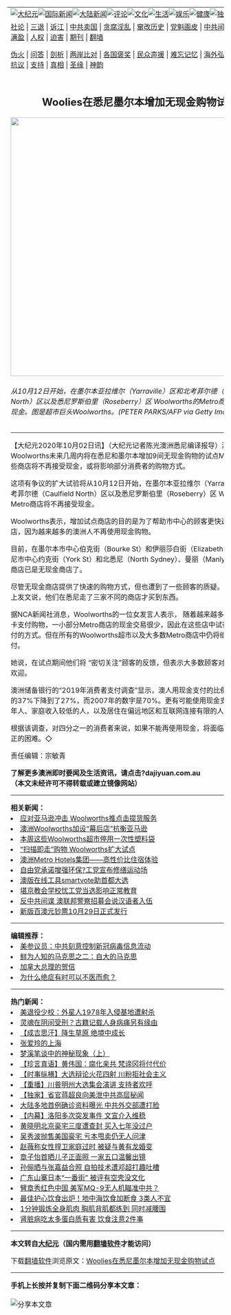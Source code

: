 <a name="1" id="1" target="_blank"></a><span id="1"></span>  <table align=center border="0"><tr><td colspan="2" valign=TOP><a href="/gb/nsc413.md#1"><img src="https://raw.githubusercontent.com/ctcgjh3969/www/master/t/djy/1.jpg" title="大纪元"></a><a href="/gb/n24hr.md#1"><img src="https://raw.githubusercontent.com/ctcgjh3969/www/master/t/djy/3.jpg" title="国际新闻"></a><a href="/gb/nsc413.md#1"><img src="https://raw.githubusercontent.com/ctcgjh3969/www/master/t/djy/4.jpg" title="大陆新闻"></a><a href="/gb/news392.md#1"><img src="https://raw.githubusercontent.com/ctcgjh3969/www/master/t/djy/5.jpg" title="评论"></a><a href="/gb/news2007.md#1"><img src="https://raw.githubusercontent.com/ctcgjh3969/www/master/t/djy/6.jpg" title="文化"></a><a href="/gb/news2008.md#1"><img src="https://raw.githubusercontent.com/ctcgjh3969/www/master/t/djy/7.jpg" title="生活"></a><a href="/gb/ncyule.md#1"><img src="https://raw.githubusercontent.com/ctcgjh3969/www/master/t/djy/8.jpg" title="娱乐"></a><a href="/gb/nsc1002.md#1"><img src="https://raw.githubusercontent.com/ctcgjh3969/www/master/t/djy/9.jpg" title="健康"><a href="/gb/nf6092.md#1"><img src="https://raw.githubusercontent.com/ctcgjh3969/www/master/t/djy/10a.jpg" title="独家"></a><a href="/gb/nf4514.md#1"><img src="https://raw.githubusercontent.com/ctcgjh3969/www/master/t/djy/12a.jpg" title="头条"></a></td></tr>  <tr><td colspan="2" valign=TOP><a target="_blank" href="/gb/9p.md#1">社论</a> | <a target="_blank" href="/gb/nf5657.md#1">三退</a> | <a target="_blank" href="/gb/nf6124.md#1">诉江</a> | <a target="_blank" href="/gb/nf1176117.md#1">中共卖国</a> | <a target="_blank" href="/gb/nf5773.md#1">贪腐淫乱</a> | <a target="_blank" href="/gb/nf1176115.md#1">窜改历史</a> | <a target="_blank" href="/gb/nf1176107.md#1">党魁画皮</a> | <a target="_blank" href="/gb/nf1320400.md#1">中共间谍</a> | <a target="_blank" href="/gb/nf1176114.md#1">破坏传统</a> | <a target="_blank" href="https://github.com/fqnews/ntdtv/blob/master/gb/prog447_1.md#1">恶贯满盈</a> | <a target="_blank" href="/gb/ncid278.md#1">人权</a> | <a target="_blank" href="/gb/nf1176111.md#1">迫害</a> | <a target="_blank" href="https://gitlab.com/szzdlab/mh-qikan/blob/master/README.md#1">期刊</a> | <a target="_blank" href="https://github.com/bannedbook/fanqiang/wiki">翻墙</a></p>
<p><a target="_blank" href="/gb/nf5562.md#1">伪火</a> | <a target="_blank" href="/gb/nf4378.md#1">问答</a> | <a target="_blank" href="/gb/nf5792.md#1">剖析</a> | <a target="_blank" href="/gb/nf5735.md#1">两岸比对</a> | <a target="_blank" href="/gb/nf6119.md#1">各国褒奖</a> | <a target="_blank" href="/gb/nf6120.md#1">民众声援</a> | <a target="_blank" href="/gb/nf1188594.md#1">难忘记忆</a> | <a target="_blank" href="/gb/nf3180.md#1">海外弘传</a> | <a target="_blank" href="/gb/nf5410.md#1">万人上访</a> | <a target="_blank" href="https://github.com/fqnews/ntdtv/blob/master/gb/prog1530_1.md#1">和平抗议</a> | <a target="_blank" href="/gb/nf4386.md#1">支持</a> | <a target="_blank" href="/gb/nf4389.md#1">真相</a> | <a target="_blank" href="/gb/nf5790.md#1">圣缘</a> | <a target="_blank" href="/gb/nf4786.md#1">神韵</a></td></tr>  <tr><td valign=TOP width="626"><h2 align=center>Woolies在悉尼墨尔本增加无现金购物试点</h2>  <img width="600" src="https://i.epochtimes.com/assets/uploads/2020/07/2020-07-02-18316-GettyImages-1207418740_PETER-600x400.jpg" />  <h6>从10月12日开始，在墨尔本亚拉维尔（Yarraville）区和北考菲尔德（Caulfield North）区以及悉尼罗斯伯里（Roseberry）区 Woolworths的Metro商店将不再接受现金。图是超市巨头Woolworths。(PETER PARKS/AFP via Getty Images)  </h6>  <hr>  <p>【大纪元2020年10月02日讯】（大纪元记者陈光澳洲悉尼编译报导）澳洲超市巨头Woolworths未来几周内将在悉尼和墨尔本增加9间无<ahref="/gb/tag/%E7%8E%B0%E9%87%91%E8%B4%AD%E7%89%A9.md#1">现金购物</a>的试点<ahref="/gb/tag/metro%E5%95%86%E5%BA%97.md#1">Metro商店</a>。这些商店将不再接受现金，或将影响部分消费者的<ahref="/gb/tag/%E8%B4%AD%E7%89%A9%E6%96%B9%E5%BC%8F.md#1">购物方式</a>。</p>
  <p>这项有争议的扩大试验将从10月12日开始，在墨尔本亚拉维尔（Yarraville）区和北考菲尔德（Caulfield North）区以及悉尼罗斯伯里（Roseberry）区 Woolworths的<ahref="/gb/tag/metro%E5%95%86%E5%BA%97.md#1">Metro商店</a>将不再接受现金。</p>
  <p>Woolworths表示，增加试点商店的目的是为了帮助市中心的顾客更快速地进出商店，因为越来越多的澳洲人不再使用<ahref="/gb/tag/%E7%8E%B0%E9%87%91%E8%B4%AD%E7%89%A9.md#1">现金购物</a>。</p>
  <p>目前，在墨尔本市中心伯克街（Bourke St）和伊丽莎白街（Elizabeth St），以及悉尼市中心约克街（York St）和北悉尼（North Sydney）、曼丽（Manly）区的Metro商店已是无现金商店了。</p>
  <p>尽管无现金商店提供了快速的<ahref="/gb/tag/%E8%B4%AD%E7%89%A9%E6%96%B9%E5%BC%8F.md#1">购物方式</a>，但也遭到了一些顾客的质疑。 一位顾客在网上发文说，他们在悉尼走了三家不同的商店才买到东西。</p>
  <p>据NCA新闻社消息，Woolworths的一位女发言人表示， 随着越来越多的顾客选择用卡支付购物，一小部分Metro商店的现金交易很少，因此在这些店中试行全部电子支付的方式。但在所有的Woolworths超市以及大多数Metro商店中仍将继续接受现金支付。</p>
  <p>她说，在试点期间他们将 “密切关注”顾客的反馈，但表示大多数顾客对这一变化表示欢迎。</p>
  <p>澳洲储备银行的“2019年消费者支付调查”显示，澳人用现金支付的比例已从2016年的37%下降到了27%，而2007年的数字是70%。更有可能使用现金支付的人群是老年人、家庭收入较低的人，以及居住在偏远地区和互联网连接有限的人群。</p>
  <p>根据该调查，对四分之一的消费者来说，如果不能再使用现金，将面临重大不便或真正的困难。◇</p>
  <p>责任编辑：宗敏青</p>
  <p><strong>了解更多<ahref="/gb/tag/%e6%be%b3%e6%b4%b2.md#1">澳洲</a>即时要闻及生活资讯，请点击?<ahref="http://dajiyuan.com.au/">dajiyuan.com.au</a></strong><br />  <strong>（本文未经许可不得转载或建立镜像网站）</strong></p>
    <hr>      <strong>相关新闻：</strong>  <li><a href="/gb/17/9/15/n9635028.md#1">应对亚马逊冲击 Woolworths推点击提货服务</a></li>  <li><a href="/gb/17/11/23/n9884691.md#1">澳洲Woolworths加设“幕后店”抗衡亚马逊</a></li>  <li><a href="/gb/18/4/2/n10269894.md#1">本周这些Woolworths超市停用一次性塑料袋</a></li>  <li><a href="/gb/19/6/27/n11348993.md#1">“扫描即走”购物 Woolworths扩大试点</a></li>  <li><a href="/gb/20/3/23/n11965604.md#1">澳洲Metro Hotels集团——高性价比住宿体验</a></li>  <li><a href="/gb/20/10/1/n12445033.md#1">自由党承诺增强环保?工党宣布修缮运动场</a></li>  <li><a href="/gb/20/10/1/n12444989.md#1">澳版在线工具smartvote助首都大选</a></li>  <li><a href="/gb/20/10/1/n12443433.md#1">堪京教会学校忧工党当选影响正常教育</a></li>  <li><a href="/gb/20/10/1/n12444679.md#1">反中共间谍 澳联邦警察招募会说汉语者入伍</a></li>  <li><a href="/gb/20/10/1/n12444418.md#1">新版百澳元钞票10月29日正式发行</a></li>  <hr>      <strong>编辑推荐：</strong>  <li><a href="/gb/20/2/22/n11887949.md#1">美参议员：中共刻意控制新冠病毒信息流动</a></li>  <li><a href="/gb/10/7/10/n2962557.md#1" target="_blank">鲜为人知的马克思之二：自大的马克思</a></li><li><a href="/gb/15/12/10/n4593139.md?dfh#1" target="_blank">加拿大总理的贺信</a></li><li><a href="/gb/17/8/22/n9555520.md#1" target="_blank">为什么绝症有时可以不医而愈？</a></li>  <hr>    <strong>热门新闻：</strong>  <li><a href="/gb/20/9/25/n12429747.md#1">美退役少校：外星人1978年入侵基地遭射杀</a></li>  <li><a href="/gb/20/9/8/n12388919.md#1">灵魂在阴间受刑？古籍记载人身病痛另有缘由</a></li>  <li><a href="/gb/20/7/30/n12294991.md#1">【成吉思汗】降生草原 绝境中成长</a></li>  <li><a href="/gb/20/9/26/n12433270.md#1">张爱玲的上海</a></li>  <li><a href="/gb/2/1/5/n161846.md#1">梦溪笔谈中的神秘现象（上）</a></li>  <li><a href="/gb/20/10/1/n12444894.md#1">【珍言真语】黄伟国：腐化亲共 梵谛冈将付代价</a></li>  <li><a href="/gb/20/9/30/n12441687.md#1">【时事纵横】大选辩论火花四射 川粉拒社会主义</a></li>  <li><a href="/gb/20/9/30/n12442967.md#1">【重播】川普明州大选集会演讲 支持者欢呼</a></li>  <li><a href="/gb/20/9/29/n12437878.md#1">【独家】省官蒋超良向美泄中共高层秘闻</a></li>  <li><a href="/gb/20/9/27/n12434837.md#1">大陆多地首例确诊资料曝光 中共外交部遭打脸</a></li>  <li><a href="/gb/20/9/25/n12430560.md#1">【内幕】洛阳多次突发事件 文宣介入维稳</a></li>  <li><a href="/gb/20/9/29/n12439951.md#1">黄晓明北京豪宅三度遭查封 买入七年没过户</a></li>  <li><a href="/gb/20/9/29/n12440388.md#1">吴秀波抛售美国豪宅 亏本甩卖仍无人问津</a></li>  <li><a href="/gb/20/9/28/n12437628.md#1">赵薇称女性捍卫家庭过时 被疑与黄有龙婚变</a></li>  <li><a href="/gb/20/9/30/n12442828.md#1">章子怡首晒儿子正面照 一家五口温馨出镜</a></li>  <li><a href="/gb/20/9/29/n12440208.md#1">孙俪晒与张嘉益合照 自拍技术遭邓超打趣吐槽</a></li>  <li><a href="/gb/20/9/29/n12439136.md#1">广东山寨日本“一番街” 被评有空壳没文化</a></li>  <li><a href="/gb/20/9/29/n12438361.md#1">臂章秀红色中国 美军MQ-9无人机瞄准中共？</a></li>  <li><a href="/gb/20/9/26/n12431648.md#1">最佳护心饮食出炉！地中海饮食加断食 3类人不宜</a></li>  <li><a href="/gb/20/9/29/n12439705.md#1">1分钟锻炼全身肌肉 胸肌背肌都练到 同时减腰围</a></li>  <li><a href="/gb/20/9/28/n12437013.md#1">肾脏病吃太多蛋白质有害 饮食注意2件事</a></li>  <hr>    <strong>本文转自<a href="https://www.epochtimes.com">大纪元</a>（国内需用<a href="https://github.com/bannedbook/fanqiang/wiki">翻墙软件</a>才能访问）</strong><p>下载<a href="https://github.com/bannedbook/fanqiang/wiki">翻墙软件</a>浏览原文：<a href="https://www.epochtimes.com/gb/20/10/1/n12446264.htm">Woolies在悉尼墨尔本增加无现金购物试点</a></p>
<hr>    <strong>手机上长按并复制下面二维码分享本文章：</strong><br><br><img src="https://chart.apis.google.com/chart?cht=qr&chs=240x240&choe=UTF-8&chld=M|2&chl=/gb/20/10/1/n12446264.md%231" title="分享本文章"></td><td valign=TOP><a href="/gb/16/1/21/n4622075.md?dfh#1" target="_blank"><img src="https://raw.githubusercontent.com/ctcgjh3969/djy/master/gb/300/wei-f1.jpg" title="中共的伪火骗局"  alt="中共的伪火骗局"></a><br><a href="https://github.com/ctcgjh3969/www/blob/master/README.md?dfh#9" target="_blank"><img src="https://raw.githubusercontent.com/ctcgjh3969/djy/master/gb/300/yong-h.jpg" title="永恒的见证"  alt="永恒的见证"></a><br><a href="/gb/13/9/29/n3974789.md?dfh#1" target="_blank"><img src="https://raw.githubusercontent.com/ctcgjh3969/djy/master/gb/300/shang-lnz.jpg" title="善良女子被中共投男牢"  alt="善良女子被中共投男牢"></a><br><a href="/gb/16/3/16/n4663449.md?dfh#1" target="_blank"><img src="https://raw.githubusercontent.com/ctcgjh3969/djy/master/gb/300/huo-z3.jpg" title="警卫目击活摘器官"  alt="警卫目击活摘器官"></a><br><a href="/gb/16/8/7/n8177641.md?dfh#1" target="_blank"><img src="https://raw.githubusercontent.com/ctcgjh3969/djy/master/gb/300/huo-z4.jpg" title="证人描述活摘恐怖"  alt="证人描述活摘恐怖"></a><br><a href="/gb/10/4/19/n2881569.md?dfh#1" target="_blank"><img src="https://raw.githubusercontent.com/ctcgjh3969/djy/master/gb/300/huo-z1.jpg" title="揭开活摘器官黑幕"  alt="揭开活摘器官黑幕"></a><br><a href="/gb/10/11/7/n3077476.md?dfh#1" target="_blank"><img src="https://raw.githubusercontent.com/ctcgjh3969/djy/master/gb/300/ma-ks.jpg" title="马克思的成魔之路"  alt="马克思的成魔之路"></a><br><a href="/gb/14/6/9/n4173977.md?dfh#1" target="_blank"><img src="https://raw.githubusercontent.com/ctcgjh3969/djy/master/gb/300/chang-zs.jpg" title="藏字石 蕴天机"  alt="藏字石 蕴天机"></a><br><a href="/gb/18/5/10/n10381511.md?dfh#1" target="_blank"><img src="https://raw.githubusercontent.com/ctcgjh3969/djy/master/gb/300/st1.jpg" title="关注3亿人三退"  alt="关注3亿人三退"></a><br><a href="/gb/18/3/21/n10237682.md?dfh#1" target="_blank"><img src="https://raw.githubusercontent.com/ctcgjh3969/djy/master/gb/300/jie-t.jpg" title="解体中共复兴中华"  alt="解体中共复兴中华"></a><br><a href="/gb/9/2/9/n2422991.md?dfh#1" target="_blank"><img src="https://raw.githubusercontent.com/ctcgjh3969/djy/master/gb/300/gao-zs.jpg" title="中共迫害良心律师"  alt="中共迫害良心律师"></a><br><a href="/gb/18/12/9/n10900044.md?dfh#1" target="_blank"><img src="https://raw.githubusercontent.com/ctcgjh3969/djy/master/gb/300/sj1.jpg" title="303万人举报江泽民"  alt="303万人举报江泽民"></a><br><a href="/gb/18/8/28/n10672014.md?dfh#1" target="_blank"><img src="https://raw.githubusercontent.com/ctcgjh3969/djy/master/gb/300/sj2.jpg" title="这些官员为何起诉江泽民"  alt="这些官员为何起诉江泽民"></a><br><a href="/gb/8/12/18/n2367165.md?dfh#1" target="_blank"><img src="https://raw.githubusercontent.com/ctcgjh3969/djy/master/gb/300/liangan.jpg" title="海峡两岸的强烈对比"  alt="海峡两岸的强烈对比"></a><br><a href="/gb/15/12/10/n4593139.md?dfh#1" target="_blank"><img src="https://raw.githubusercontent.com/ctcgjh3969/djy/master/gb/300/jia-ndzl.jpg" title="加拿大总理的贺信"  alt="加拿大总理的贺信"></a><br><a href="/gb/11/6/17/n3289382.md?dfh#1" target="_blank"><img src="https://raw.githubusercontent.com/ctcgjh3969/djy/master/gb/300/xiao-wd.jpg" title="探寻真相兼听则明"  alt="探寻真相兼听则明"></a><br><a href="/gb/18/10/27/n10812623.md?dfh#1" target="_blank"><img src="https://raw.githubusercontent.com/ctcgjh3969/djy/master/gb/300/yindu.jpg" title="印度媒体报道东方"  alt="印度媒体报道东方"></a><br><a href="/gb/18/6/9/n10469652.md?dfh#1" target="_blank"><img src="https://raw.githubusercontent.com/ctcgjh3969/djy/master/gb/300/xie-j.jpg" title="不一样的海外校园"  alt="不一样的海外校园"></a><br><a href="/gb/7/4/5/n1669415.md?dfh#1" target="_blank"><img src="https://raw.githubusercontent.com/ctcgjh3969/djy/master/gb/300/li-up.jpg" title="从大师到徒弟的传奇"  alt="从大师到徒弟的传奇"></a><br><a href="/gb/17/5/26/n9191512.md?dfh#1" target="_blank"><img src="https://raw.githubusercontent.com/ctcgjh3969/djy/master/gb/300/zfl2.jpg" title="亿万人与东方一本奇书"  alt="亿万人与东方一本奇书"></a><br><a href="/gb/13/11/27/n4020290.md?dfh#1" target="_blank"><img src="https://raw.githubusercontent.com/ctcgjh3969/djy/master/gb/300/zhen-h.jpg" title="大陆见不到的震撼场面"  alt="大陆见不到的震撼场面"></a><br><a href="/gb/15/7/17/n4482910.md?dfh#1" target="_blank"><img src="https://raw.githubusercontent.com/ctcgjh3969/djy/master/gb/300/dalu-sk.jpg" title="人心向善 大陆当初盛况"  alt="人心向善 大陆当初盛况"></a><br><a href="/gb/19/1/5/n10955468.md?dfh#1" target="_blank"><img src="https://raw.githubusercontent.com/ctcgjh3969/djy/master/gb/300/zfl1.jpg" title="追寻真理 这书讲什么"  alt="追寻真理 这书讲什么"></a><br><a href="https://github.com/bannedbook/fanqiang/wiki" target="_blank"><img src="https://raw.githubusercontent.com/ctcgjh3969/djy/master/gb/300/fq1.jpg" title="下载免费翻墙软件"  alt="下载免费翻墙软件"></a><br></td></tr></table>